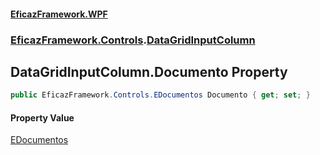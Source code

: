 #### [EficazFramework.WPF](EficazFrameworkWPF.md 'EficazFramework WPF')
### [EficazFramework.Controls](EficazFrameworkWPF.md#EficazFramework.Controls 'EficazFramework.Controls').[DataGridInputColumn](EficazFramework.Controls/DataGridInputColumn.md 'EficazFramework.Controls.DataGridInputColumn')

## DataGridInputColumn.Documento Property

```csharp
public EficazFramework.Controls.EDocumentos Documento { get; set; }
```

#### Property Value
[EDocumentos](EficazFramework.Controls/EDocumentos.md 'EficazFramework.Controls.EDocumentos')